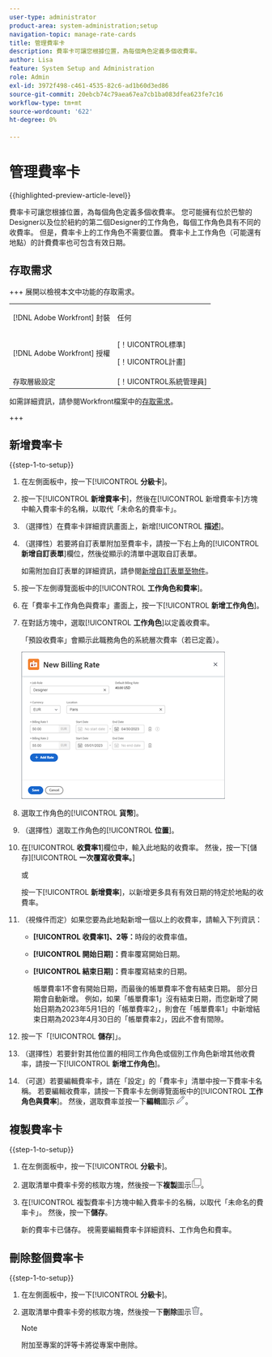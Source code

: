 ```yaml
---
user-type: administrator
product-area: system-administration;setup
navigation-topic: manage-rate-cards
title: 管理費率卡
description: 費率卡可讓您根據位置，為每個角色定義多個收費率。
author: Lisa
feature: System Setup and Administration
role: Admin
exl-id: 3972f498-c461-4535-82c6-ad1b60d3ed86
source-git-commit: 20ebcb74c79aea67ea7cb1ba083dfea623fe7c16
workflow-type: tm+mt
source-wordcount: '622'
ht-degree: 0%

---
```


# 管理費率卡

{{highlighted-preview-article-level}}

費率卡可讓您根據位置，為每個角色定義多個收費率。 您可能擁有位於巴黎的Designer以及位於紐約的第二個Designer的工作角色，每個工作角色具有不同的收費率。 但是，費率卡上的工作角色不需要位置。 費率卡上工作角色（可能還有地點）的計費費率也可包含有效日期。

## 存取需求

+++ 展開以檢視本文中功能的存取需求。

<table style="table-layout:auto"> 
 <col> 
 <col> 
 <tbody> 
  <tr> 
   <td>[!DNL Adobe Workfront] 封裝</td> 
   <td><p>任何</p></td> 
  </tr> 
  <tr> 
   <td>[!DNL Adobe Workfront] 授權</td> 
   <td><p>[！UICONTROL標準]</p>
       <p>[！UICONTROL計畫]</p></td>
  </tr> 
  <tr> 
   <td>存取層級設定</td> 
   <td>[！UICONTROL系統管理員]</td> 
  </tr> 
 </tbody> 
</table>

如需詳細資訊，請參閱Workfront檔案中的[存取需求](/help/quicksilver/administration-and-setup/add-users/access-levels-and-object-permissions/access-level-requirements-in-documentation.md)。

+++

## 新增費率卡

{{step-1-to-setup}}

1. 在左側面板中，按一下&#x200B;[!UICONTROL **分級卡**]。
1. 按一下&#x200B;[!UICONTROL **新增費率卡**]，然後在[!UICONTROL 新增費率卡]方塊中輸入費率卡的名稱，以取代「未命名的費率卡」。
1. （選擇性）在費率卡詳細資訊畫面上，新增&#x200B;[!UICONTROL **描述**]。
1. （選擇性）若要將自訂表單附加至費率卡，請按一下右上角的&#x200B;[!UICONTROL **新增自訂表單**]&#x200B;欄位，然後從顯示的清單中選取自訂表單。

   如需附加自訂表單的詳細資訊，請參閱[新增自訂表單至物件](/help/quicksilver/workfront-basics/work-with-custom-forms/add-a-custom-form-to-an-object.md)。

1. 按一下左側導覽面板中的&#x200B;[!UICONTROL **工作角色和費率**]。
1. 在「費率卡工作角色與費率」畫面上，按一下&#x200B;[!UICONTROL **新增工作角色**]。
1. 在對話方塊中，選取&#x200B;[!UICONTROL **工作角色**]&#x200B;以定義收費率。

   「預設收費率」會顯示此職務角色的系統層次費率（若已定義）。

   ![新收費率對話方塊](assets/location-rate-for-rate-card.png)

1. 選取工作角色的&#x200B;[!UICONTROL **貨幣**]。
1. （選擇性）選取工作角色的&#x200B;[!UICONTROL **位置**]。
1. 在&#x200B;[!UICONTROL **收費率1**]&#x200B;欄位中，輸入此地點的收費率。 然後，按一下[儲存][!UICONTROL **一次覆寫收費率。**]

   或

   按一下&#x200B;[!UICONTROL **新增費率**]，以新增更多具有有效日期的特定於地點的收費率。

1. （視條件而定）如果您要為此地點新增一個以上的收費率，請輸入下列資訊：

   * **[!UICONTROL 收費率1]、2等：**&#x200B;時段的收費率值。
   * **[!UICONTROL 開始日期]：**&#x200B;費率覆寫開始日期。
   * **[!UICONTROL 結束日期]：**&#x200B;費率覆寫結束的日期。

     帳單費率1不會有開始日期，而最後的帳單費率不會有結束日期。 部分日期會自動新增。 例如，如果「帳單費率1」沒有結束日期，而您新增了開始日期為2023年5月1日的「帳單費率2」，則會在「帳單費率1」中新增結束日期為2023年4月30日的「帳單費率2」，因此不會有間隙。

1. 按一下「[!UICONTROL **儲存**]」。
1. （選擇性）若要針對其他位置的相同工作角色或個別工作角色新增其他收費率，請按一下&#x200B;[!UICONTROL **新增工作角色**]。
1. （可選）若要編輯費率卡，請在「設定」的「費率卡」清單中按一下費率卡名稱。 若要編輯收費率，請按一下費率卡左側導覽面板中的&#x200B;[!UICONTROL **工作角色與費率**]。 然後，選取費率並按一下&#x200B;**編輯**&#x200B;圖示![編輯圖示](assets/edit-icon.png)。

## 複製費率卡

{{step-1-to-setup}}

1. 在左側面板中，按一下&#x200B;[!UICONTROL **分級卡**]。
1. 選取清單中費率卡旁的核取方塊，然後按一下&#x200B;**複製**&#x200B;圖示![復製圖示](assets/copy-icon.png)。
1. 在[!UICONTROL 複製費率卡]方塊中輸入費率卡的名稱，以取代「未命名的費率卡」。 然後，按一下&#x200B;**儲存**。

   新的費率卡已儲存。 視需要編輯費率卡詳細資料、工作角色和費率。

## 刪除整個費率卡

{{step-1-to-setup}}

1. 在左側面板中，按一下&#x200B;[!UICONTROL **分級卡**]。
1. 選取清單中費率卡旁的核取方塊，然後按一下&#x200B;**刪除**&#x200B;圖示![刪除圖示](assets/delete.png)。

   >[!NOTE]
   >
   >附加至專案的評等卡將從專案中刪除。

